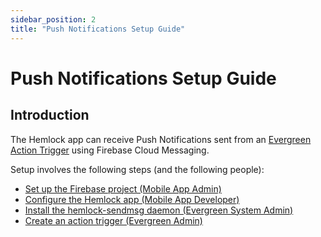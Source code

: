 ```yaml
---
sidebar_position: 2
title: "Push Notifications Setup Guide"
---
```


# Push Notifications Setup Guide

## Introduction

The Hemlock app can receive Push Notifications sent from an [Evergreen Action Trigger](https://docs.evergreen-ils.org/docs/latest/admin/actiontriggers.html) using Firebase Cloud Messaging.

Setup involves the following steps (and the following people):
* [Set up the Firebase project (Mobile App Admin)](setup-firebase-project.md)
* [Configure the Hemlock app (Mobile App Developer)](configure-hemlock-app.md)
* [Install the hemlock-sendmsg daemon (Evergreen System Admin)](install-sendmsg-daemon.md)
* [Create an action trigger (Evergreen Admin)](create-an-action-trigger.md)
